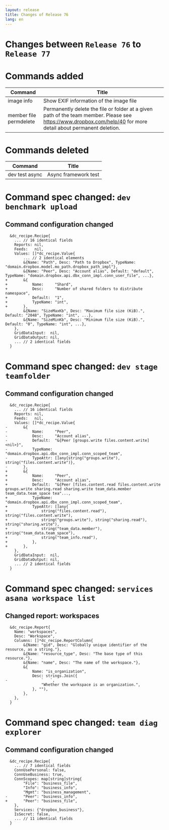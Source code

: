 ```yaml
---
layout: release
title: Changes of Release 76
lang: en
---
```


# Changes between `Release 76` to `Release 77`

# Commands added


| Command                | Title                                                                                                                                                          |
|------------------------|----------------------------------------------------------------------------------------------------------------------------------------------------------------|
| image info             | Show EXIF information of the image file                                                                                                                        |
| member file permdelete | Permanently delete the file or folder at a given path of the team member. Please see https://www.dropbox.com/help/40 for more detail about permanent deletion. |



# Commands deleted


| Command        | Title                |
|----------------|----------------------|
| dev test async | Async framework test |



# Command spec changed: `dev benchmark upload`



## Command configuration changed


```
  &dc_recipe.Recipe{
  	... // 16 identical fields
  	Reports: nil,
  	Feeds:   nil,
  	Values: []*dc_recipe.Value{
  		... // 2 identical elements
  		&{Name: "Path", Desc: "Path to Dropbox", TypeName: "domain.dropbox.model.mo_path.dropbox_path_impl"},
  		&{Name: "Peer", Desc: "Account alias", Default: "default", TypeName: "domain.dropbox.api.dbx_conn_impl.conn_user_file", ...},
+ 		&{
+ 			Name:     "Shard",
+ 			Desc:     "Number of shared folders to distribute namespace",
+ 			Default:  "1",
+ 			TypeName: "int",
+ 		},
  		&{Name: "SizeMaxKb", Desc: "Maximum file size (KiB).", Default: "2048", TypeName: "int", ...},
  		&{Name: "SizeMinKb", Desc: "Minimum file size (KiB).", Default: "0", TypeName: "int", ...},
  	},
  	GridDataInput:  nil,
  	GridDataOutput: nil,
  	... // 2 identical fields
  }
```
# Command spec changed: `dev stage teamfolder`



## Command configuration changed

```
  &dc_recipe.Recipe{
  	... // 16 identical fields
  	Reports: nil,
  	Feeds:   nil,
  	Values: []*dc_recipe.Value{
- 		&{
- 			Name:     "Peer",
- 			Desc:     "Account alias",
- 			Default:  "&{Peer [groups.write files.content.write] <nil>}",
- 			TypeName: "domain.dropbox.api.dbx_conn_impl.conn_scoped_team",
- 			TypeAttr: []any{string("groups.write"), string("files.content.write")},
- 		},
+ 		&{
+ 			Name:     "Peer",
+ 			Desc:     "Account alias",
+ 			Default:  "&{Peer [files.content.read files.content.write groups.write sharing.read sharing.write team_data.member team_data.team_space tea"...,
+ 			TypeName: "domain.dropbox.api.dbx_conn_impl.conn_scoped_team",
+ 			TypeAttr: []any{
+ 				string("files.content.read"), string("files.content.write"),
+ 				string("groups.write"), string("sharing.read"), string("sharing.write"),
+ 				string("team_data.member"), string("team_data.team_space"),
+ 				string("team_info.read"),
+ 			},
+ 		},
  	},
  	GridDataInput:  nil,
  	GridDataOutput: nil,
  	... // 2 identical fields
  }
```
# Command spec changed: `services asana workspace list`



## Changed report: workspaces

```
  &dc_recipe.Report{
  	Name: "workspaces",
  	Desc: "Workspace",
  	Columns: []*dc_recipe.ReportColumn{
  		&{Name: "gid", Desc: "Globally unique identifier of the resource, as a string."},
  		&{Name: "resource_type", Desc: "The base type of this resource."},
  		&{Name: "name", Desc: "The name of the workspace."},
  		&{
  			Name: "is_organization",
  			Desc: strings.Join({
- 				`	`,
  				"Whether the workspace is an organization.",
  			}, ""),
  		},
  	},
  }
```
# Command spec changed: `team diag explorer`



## Command configuration changed

```
  &dc_recipe.Recipe{
  	... // 7 identical fields
  	ConnUsePersonal: false,
  	ConnUseBusiness: true,
  	ConnScopes: map[string]string{
  		"File": "business_file",
  		"Info": "business_info",
  		"Mgmt": "business_management",
- 		"Peer": "business_info",
+ 		"Peer": "business_file",
  	},
  	Services: {"dropbox_business"},
  	IsSecret: false,
  	... // 11 identical fields
  }
```
